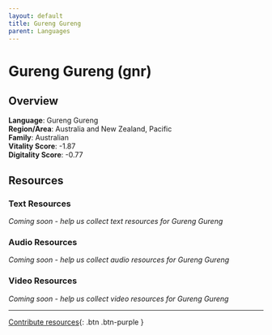 ```yaml
---
layout: default
title: Gureng Gureng
parent: Languages
---
```


# Gureng Gureng (gnr)

## Overview

**Language**: Gureng Gureng  
**Region/Area**: Australia and New Zealand, Pacific  
**Family**: Australian  
**Vitality Score**: -1.87  
**Digitality Score**: -0.77  

## Resources

### Text Resources
*Coming soon - help us collect text resources for Gureng Gureng*

### Audio Resources
*Coming soon - help us collect audio resources for Gureng Gureng*

### Video Resources
*Coming soon - help us collect video resources for Gureng Gureng*

---

[Contribute resources](https://fairtrain.github.io/){: .btn .btn-purple }
